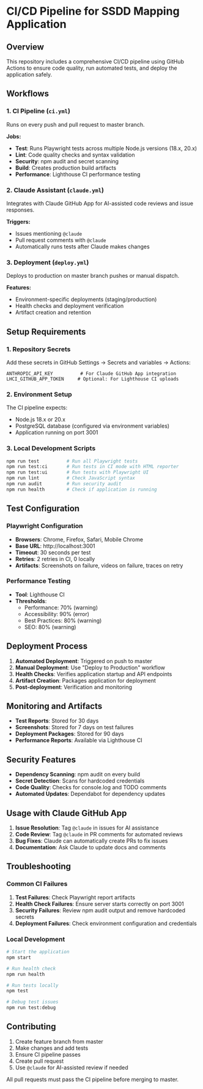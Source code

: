 # CI/CD Pipeline for SSDD Mapping Application

## Overview

This repository includes a comprehensive CI/CD pipeline using GitHub Actions to ensure code quality, run automated tests, and deploy the application safely.

## Workflows

### 1. CI Pipeline (`ci.yml`)
Runs on every push and pull request to master branch.

**Jobs:**
- **Test**: Runs Playwright tests across multiple Node.js versions (18.x, 20.x)
- **Lint**: Code quality checks and syntax validation  
- **Security**: npm audit and secret scanning
- **Build**: Creates production build artifacts
- **Performance**: Lighthouse CI performance testing

### 2. Claude Assistant (`claude.yml`)
Integrates with Claude GitHub App for AI-assisted code reviews and issue responses.

**Triggers:**
- Issues mentioning `@claude`
- Pull request comments with `@claude`
- Automatically runs tests after Claude makes changes

### 3. Deployment (`deploy.yml`)
Deploys to production on master branch pushes or manual dispatch.

**Features:**
- Environment-specific deployments (staging/production)
- Health checks and deployment verification
- Artifact creation and retention

## Setup Requirements

### 1. Repository Secrets
Add these secrets in GitHub Settings → Secrets and variables → Actions:

```
ANTHROPIC_API_KEY          # For Claude GitHub App integration
LHCI_GITHUB_APP_TOKEN     # Optional: For Lighthouse CI uploads
```

### 2. Environment Setup
The CI pipeline expects:
- Node.js 18.x or 20.x
- PostgreSQL database (configured via environment variables)
- Application running on port 3001

### 3. Local Development Scripts
```bash
npm run test          # Run all Playwright tests
npm run test:ci       # Run tests in CI mode with HTML reporter
npm run test:ui       # Run tests with Playwright UI
npm run lint          # Check JavaScript syntax
npm run audit         # Run security audit
npm run health        # Check if application is running
```

## Test Configuration

### Playwright Configuration
- **Browsers**: Chrome, Firefox, Safari, Mobile Chrome
- **Base URL**: http://localhost:3001
- **Timeout**: 30 seconds per test
- **Retries**: 2 retries in CI, 0 locally
- **Artifacts**: Screenshots on failure, videos on failure, traces on retry

### Performance Testing
- **Tool**: Lighthouse CI
- **Thresholds**:
  - Performance: 70% (warning)
  - Accessibility: 90% (error)
  - Best Practices: 80% (warning)
  - SEO: 80% (warning)

## Deployment Process

1. **Automated Deployment**: Triggered on push to master
2. **Manual Deployment**: Use "Deploy to Production" workflow
3. **Health Checks**: Verifies application startup and API endpoints
4. **Artifact Creation**: Packages application for deployment
5. **Post-deployment**: Verification and monitoring

## Monitoring and Artifacts

- **Test Reports**: Stored for 30 days
- **Screenshots**: Stored for 7 days on test failures  
- **Deployment Packages**: Stored for 90 days
- **Performance Reports**: Available via Lighthouse CI

## Security Features

- **Dependency Scanning**: npm audit on every build
- **Secret Detection**: Scans for hardcoded credentials
- **Code Quality**: Checks for console.log and TODO comments
- **Automated Updates**: Dependabot for dependency updates

## Usage with Claude GitHub App

1. **Issue Resolution**: Tag `@claude` in issues for AI assistance
2. **Code Review**: Tag `@claude` in PR comments for automated reviews
3. **Bug Fixes**: Claude can automatically create PRs to fix issues
4. **Documentation**: Ask Claude to update docs and comments

## Troubleshooting

### Common CI Failures

1. **Test Failures**: Check Playwright report artifacts
2. **Health Check Failures**: Ensure server starts correctly on port 3001
3. **Security Failures**: Review npm audit output and remove hardcoded secrets
4. **Deployment Failures**: Check environment configuration and credentials

### Local Development

```bash
# Start the application
npm start

# Run health check
npm run health

# Run tests locally
npm test

# Debug test issues
npm run test:debug
```

## Contributing

1. Create feature branch from master
2. Make changes and add tests
3. Ensure CI pipeline passes
4. Create pull request
5. Use `@claude` for AI-assisted review if needed

All pull requests must pass the CI pipeline before merging to master.
